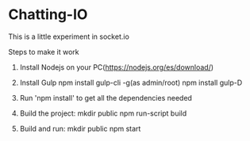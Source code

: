 # Chatting-IO
This is a little experiment in socket.io

Steps to make it work

 1. Install Nodejs on your PC(https://nodejs.org/es/download/)

 2. Install Gulp
	npm install gulp-cli -g(as admin/root)
	npm install gulp-D

 3. Run 'npm install' to get all the dependencies needed

 4. Build the project:
	mkdir public 
	npm run-script build

 5. Build and run: 
	mkdir public
	npm start


